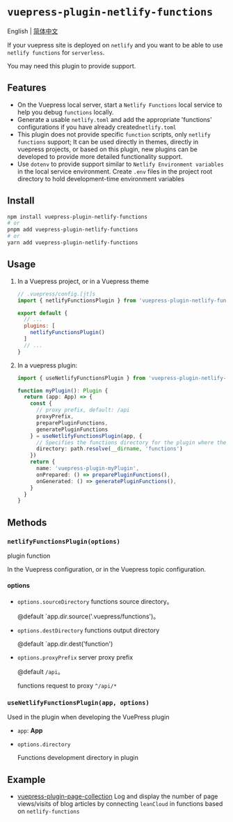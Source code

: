 # `vuepress-plugin-netlify-functions`

English | [简体中文](./README.md)

If your vuepress site is deployed on `netlify` and you want to be able to use `netlify functions` for `serverless`.

You may need this plugin to provide support.

## Features

- On the Vuepress local server, start a `Netlify Functions` local service to help you debug `functions` locally.
- Generate a usable `netlify.toml` and add the appropriate 'functions' configurations if you have already created`netlify.toml`
- This plugin does not provide specific `function` scripts, only `netlify functions` support;
  It can be used directly in themes, directly in vuepress projects, or based on this plugin,
  new plugins can be developed to provide more detailed functionality support.
- Use `dotenv` to provide support similar to `Netlify Environment variables` in the local service
  environment. Create `.env` files in the project root directory to hold development-time environment variables

## Install

```sh
npm install vuepress-plugin-netlify-functions
# or
pnpm add vuepress-plugin-netlify-functions
# or
yarn add vuepress-plugin-netlify-functions
```

## Usage

1. In a Vuepress project, or in a Vuepress theme

   ``` js
   // .vuepress/config.[jt]s
   import { netlifyFunctionsPlugin } from 'vuepress-plugin-netlify-functions'

   export default {
     // ...
     plugins: [
       netlifyFunctionsPlugin()
     ]
     // ...
   }
   ```

2. In a vuepress plugin:

   ``` ts
   import { useNetlifyFunctionsPlugin } from 'vuepress-plugin-netlify-functions'

   function myPlugin(): Plugin {
     return (app: App) => {
       const {
         // proxy prefix, default: /api
         proxyPrefix,
         preparePluginFunctions,
         generatePluginFunctions
       } = useNetlifyFunctionsPlugin(app, {
         // Specifies the functions directory for the plugin where the relevant scripts are developed
         directory: path.resolve(__dirname, 'functions')
       })
       return {
         name: 'vuepress-plugin-myPlugin',
         onPrepared: () => preparePluginFunctions(),
         onGenerated: () => generatePluginFunctions(),
       }
     }
   }
   ```

## Methods

### `netlifyFunctionsPlugin(options)`

plugin function

In the Vuepress configuration, or in the Vuepress topic configuration.

#### options

- `options.sourceDirectory` functions source directory。

  @default `app.dir.source('.vuepress/functions')。

- `options.destDirectory` functions output directory

  @default `app.dir.dest('function')

- `options.proxyPrefix` server proxy prefix

  @default `/api`。

  functions request to proxy `^/api/*`

### `useNetlifyFunctionsPlugin(app, options)`

Used in the plugin when developing the VuePress plugin

- `app`: **App**

- `options.directory`

  Functions development directory in plugin

## Example

- [vuepress-plugin-page-collection](https://github.com/pengzhanbo/vuepress-theme-plume/tree/main/packages/plugin-page-collection)
  Log and display the number of page views/visits of blog articles by connecting `leanCloud` in functions based on `netlify-functions`
